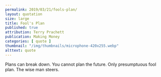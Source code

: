 ```yaml
---
permalink: 2019/03/21/fools-plan/
layout: quotation
size: large
title: Fool's Plan
published: true
attribution: Terry Prachett
publication: Making Money
categories: [ quote ]
thumbnail: "/img/thumbnails/microphone-420x255.webp"
alttext: quote
---
```


Plans can break down. You cannot plan the future. Only presumptuous 
fool plan. The wise man steers.